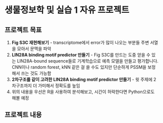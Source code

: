 # 생물정보학 및 실습 1 자유 프로젝트

## 프로젝트 목표
1. **Fig S3C 재현해보기** - transcriptome에서 error가 많이 나오는 부분들 주변 서열을 모아서 문맥을 파악
2. **LIN28A binding motif predictor 만들기** - Fig S3C를 만드는 도중 얻을 수 있는 LIN28A-bound sequence들로 기계학습으로 예측 모델을 만들고 평가합니다. CNN이나 random forest, kNN 같은 걸 쓸 수도 있지만 단순하게 PSSM을 보정해서 쓰는 것도 가능함
3. **2차구조를 같이 고려한 LIN28A binding motif predictor 만들기** - 윗 주제에 2차구조까지 더 가미해서 정확도를 높임
4. 위의 내용을 우선은 R을 사용하여 분석해보고, 시간이 허락한다면 Python으로도 해볼 예정

## 프로젝트 내용 



